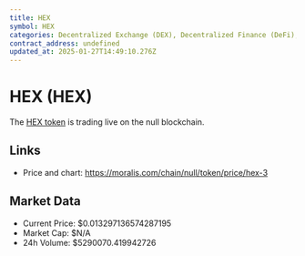 ```yaml
---
title: HEX
symbol: HEX
categories: Decentralized Exchange (DEX), Decentralized Finance (DeFi), Platform-Based Utility Tokens
contract_address: undefined
updated_at: 2025-01-27T14:49:10.276Z
---
```


# HEX (HEX)
The [HEX token](https://moralis.com/chain/null/token/price/hex-3) is trading live on the null blockchain.

## Links
- Price and chart: https://moralis.com/chain/null/token/price/hex-3

## Market Data
- Current Price: $0.013297136574287195
- Market Cap: $N/A
- 24h Volume: $5290070.419942726
